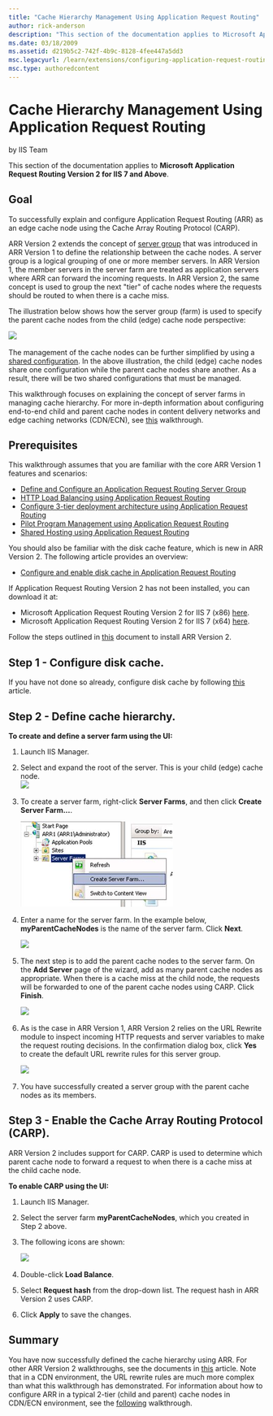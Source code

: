 ```yaml
---
title: "Cache Hierarchy Management Using Application Request Routing"
author: rick-anderson
description: "This section of the documentation applies to Microsoft Application Request Routing Version 2 for IIS 7 and Above. Goal To successfully explain and configure..."
ms.date: 03/18/2009
ms.assetid: d219b5c2-742f-4b9c-8128-4fee447a5dd3
msc.legacyurl: /learn/extensions/configuring-application-request-routing-arr/cache-hierarchy-management-using-application-request-routing
msc.type: authoredcontent
---
```

# Cache Hierarchy Management Using Application Request Routing

by IIS Team

This section of the documentation applies to **Microsoft Application Request Routing Version 2 for IIS 7 and Above**.

## Goal

To successfully explain and configure Application Request Routing (ARR) as an edge cache node using the Cache Array Routing Protocol (CARP).

ARR Version 2 extends the concept of [server group](define-and-configure-an-application-request-routing-server-farm.md) that was introduced in ARR Version 1 to define the relationship between the cache nodes. A server group is a logical grouping of one or more member servers. In ARR Version 1, the member servers in the server farm are treated as application servers where ARR can forward the incoming requests. In ARR Version 2, the same concept is used to group the next "tier" of cache nodes where the requests should be routed to when there is a cache miss.

The illustration below shows how the server group (farm) is used to specify the parent cache nodes from the child (edge) cache node perspective:

![](cache-hierarchy-management-using-application-request-routing/_static/image1.jpg)

The management of the cache nodes can be further simplified by using a [shared configuration](../../manage/managing-your-configuration-settings/shared-configuration_264.md). In the above illustration, the child (edge) cache nodes share one configuration while the parent cache nodes share another. As a result, there will be two shared configurations that must be managed.

This walkthrough focuses on explaining the concept of server farms in managing cache hierarchy. For more in-depth information about configuring end-to-end child and parent cache nodes in content delivery networks and edge caching networks (CDN/ECN), see [this](../installing-application-request-routing-arr/deploying-application-request-routing-in-cdn.md) walkthrough.

## Prerequisites

This walkthrough assumes that you are familiar with the core ARR Version 1 features and scenarios:

- [Define and Configure an Application Request Routing Server Group](define-and-configure-an-application-request-routing-server-farm.md)
- [HTTP Load Balancing using Application Request Routing](http-load-balancing-using-application-request-routing.md)
- [Configure 3-tier deployment architecture using Application Request Routing](configure-3-tier-deployment-architecture-using-application-request-routing.md)
- [Pilot Program Management using Application Request Routing](pilot-program-management-using-application-request-routing.md)
- [Shared Hosting using Application Request Routing](shared-hosting-using-application-request-routing-arr.md)

You should also be familiar with the disk cache feature, which is new in ARR Version 2. The following article provides an overview:

- [Configure and enable disk cache in Application Request Routing](configure-and-enable-disk-cache-in-application-request-routing.md)

If Application Request Routing Version 2 has not been installed, you can download it at:

- Microsoft Application Request Routing Version 2 for IIS 7 (x86) [here](https://download.microsoft.com/download/4/D/F/4DFDA851-515F-474E-BA7A-5802B3C95101/ARRv2_setup_x86.EXE).
- Microsoft Application Request Routing Version 2 for IIS 7 (x64) [here](https://download.microsoft.com/download/3/4/1/3415F3F9-5698-44FE-A072-D4AF09728390/ARRv2_setup_x64.EXE).

Follow the steps outlined in [this](../installing-application-request-routing-arr/install-application-request-routing-version-2.md) document to install ARR Version 2.

## Step 1 - Configure disk cache.

If you have not done so already, configure disk cache by following [this](configure-and-enable-disk-cache-in-application-request-routing.md) article.

## Step 2 - Define cache hierarchy.

**To create and define a server farm using the UI:** 

1. Launch IIS Manager.
2. Select and expand the root of the server. This is your child (edge) cache node.  
    ![](cache-hierarchy-management-using-application-request-routing/_static/image3.jpg)
3. To create a server farm, right-click **Server Farms**, and then click **Create Server Farm...**.

    ![](cache-hierarchy-management-using-application-request-routing/_static/image4.jpg)
4. Enter a name for the server farm. In the example below, **myParentCacheNodes** is the name of the server farm. Click **Next**.

    ![](cache-hierarchy-management-using-application-request-routing/_static/image5.jpg)
5. The next step is to add the parent cache nodes to the server farm. On the **Add Server** page of the wizard, add as many parent cache nodes as appropriate. When there is a cache miss at the child node, the requests will be forwarded to one of the parent cache nodes using CARP. Click **Finish**.

    ![](cache-hierarchy-management-using-application-request-routing/_static/image7.jpg)
6. As is the case in ARR Version 1, ARR Version 2 relies on the URL Rewrite module to inspect incoming HTTP requests and server variables to make the request routing decisions. In the confirmation dialog box, click **Yes** to create the default URL rewrite rules for this server group.

    ![](cache-hierarchy-management-using-application-request-routing/_static/image9.jpg)
7. You have successfully created a server group with the parent cache nodes as its members.

## Step 3 - Enable the Cache Array Routing Protocol (CARP).

ARR Version 2 includes support for CARP. CARP is used to determine which parent cache node to forward a request to when there is a cache miss at the child cache node.

**To enable CARP using the UI:** 

1. Launch IIS Manager.
2. Select the server farm **myParentCacheNodes**, which you created in Step 2 above.
3. The following icons are shown:

    ![](cache-hierarchy-management-using-application-request-routing/_static/image11.jpg)
4. Double-click **Load Balance**.
5. Select **Request hash** from the drop-down list. The request hash in ARR Version 2 uses CARP.
6. Click **Apply** to save the changes.

## Summary

You have now successfully defined the cache hierarchy using ARR. For other ARR Version 2 walkthroughs, see the documents in [this](../planning-for-arr/application-request-routing-version-2-overview.md) article. Note that in a CDN environment, the URL rewrite rules are much more complex than what this walkthrough has demonstrated. For information about how to configure ARR in a typical 2-tier (child and parent) cache nodes in CDN/ECN environment, see the [following](../installing-application-request-routing-arr/deploying-application-request-routing-in-cdn.md) walkthrough.